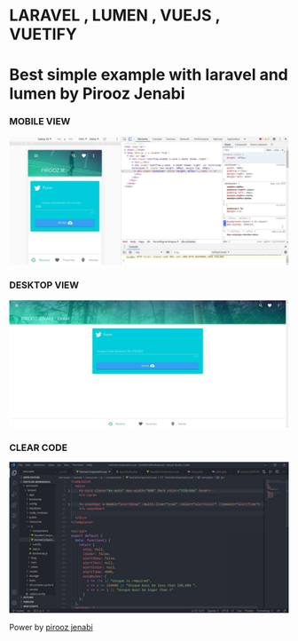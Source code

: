   <h1 class="w3-xlarge">LARAVEL , LUMEN , VUEJS , VUETIFY</h1>
  <h1>Best simple example with laravel and lumen by Pirooz Jenabi</h1>
  
  <div>
  <h3> MOBILE VIEW </h3>
  <a href="https://raw.githubusercontent.com/pieroir/laravel-lumen-vue/master/img/pic1.jpeg" target="_blank">
    <img src='https://raw.githubusercontent.com/pieroir/laravel-lumen-vue/master/img/pic1.jpeg'>
  </a> 
  
  <h3> DESKTOP VIEW </h3>
  <a href="https://raw.githubusercontent.com/pieroir/laravel-lumen-vue/master/img/pic2.jpeg" target="_blank">
    <img src='https://raw.githubusercontent.com/pieroir/laravel-lumen-vue/master/img/pic2.jpeg'>
  </a> 
  
  <h3> CLEAR CODE </h3>
  <a href="https://raw.githubusercontent.com/pieroir/laravel-lumen-vue/master/img/pic4.jpeg" target="_blank">
    <img src='https://raw.githubusercontent.com/pieroir/laravel-lumen-vue/master/img/pic4.jpeg'>
  </a> 
  
  </div>
  
  Power by [pirooz jenabi](https://piero.ir/en)
